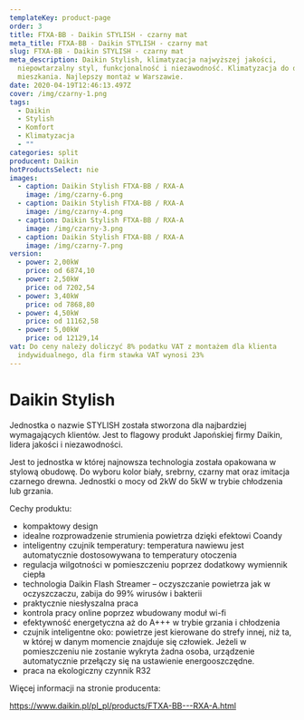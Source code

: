 ```yaml
---
templateKey: product-page
order: 3
title: FTXA-BB - Daikin STYLISH - czarny mat
meta_title: FTXA-BB - Daikin STYLISH - czarny mat
slug: FTXA-BB - Daikin STYLISH - czarny mat
meta_description: Daikin Stylish, klimatyzacja najwyższej jakości,
  niepowtarzalny styl, funkcjonalność i niezawodność. Klimatyzacja do domu i
  mieszkania. Najlepszy montaż w Warszawie.
date: 2020-04-19T12:46:13.497Z
cover: /img/czarny-1.png
tags:
  - Daikin
  - Stylish
  - Komfort
  - Klimatyzacja
  - ""
categories: split
producent: Daikin
hotProductsSelect: nie
images:
  - caption: Daikin Stylish FTXA-BB / RXA-A
    image: /img/czarny-6.png
  - caption: Daikin Stylish FTXA-BB / RXA-A
    image: /img/czarny-4.png
  - caption: Daikin Stylish FTXA-BB / RXA-A
    image: /img/czarny-3.png
  - caption: Daikin Stylish FTXA-BB / RXA-A
    image: /img/czarny-7.png
version:
  - power: 2,00kW
    price: od 6874,10
  - power: 2,50kW
    price: od 7202,54
  - power: 3,40kW
    price: od 7868,80
  - power: 4,50kW
    price: od 11162,58
  - power: 5,00kW
    price: od 12129,14
vat: Do ceny należy doliczyć 8% podatku VAT z montażem dla klienta
  indywidualnego, dla firm stawka VAT wynosi 23%
---
```

# Daikin Stylish

Jednostka o nazwie STYLISH została stworzona dla najbardziej wymagających klientów. Jest to flagowy produkt Japońskiej firmy Daikin, lidera jakości i niezawodności.

Jest to jednostka w której najnowsza technologia została opakowana w stylową obudowę. Do wyboru kolor biały, srebrny, czarny mat oraz imitacja czarnego drewna. Jednostki o mocy od 2kW do 5kW w trybie chłodzenia lub grzania.

Cechy produktu:

* kompaktowy design
* idealne rozprowadzenie strumienia powietrza dzięki efektowi Coandy
* inteligentny czujnik temperatury: temperatura nawiewu jest automatycznie dostosowywana to temperatury otoczenia
* regulacja wilgotności w pomieszczeniu poprzez dodatkowy wymiennik ciepła
* technologia Daikin Flash Streamer – oczyszczanie powietrza jak w oczyszczaczu, zabija do 99% wirusów i bakterii
* praktycznie niesłyszalna praca
* kontrola pracy online poprzez wbudowany moduł wi-fi
* efektywność energetyczna aż do A+++ w trybie grzania i chłodzenia
* czujnik inteligentne oko: powietrze jest kierowane do strefy innej, niż ta, w której w danym momencie znajduje się człowiek. Jeżeli w pomieszczeniu nie zostanie wykryta żadna osoba, urządzenie automatycznie przełączy się na ustawienie energooszczędne.
* praca na ekologiczny czynnik R32

Więcej informacji na stronie producenta:

https://www.daikin.pl/pl_pl/products/FTXA-BB---RXA-A.html
